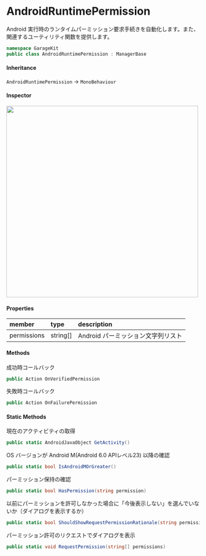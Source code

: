 # AndroidRuntimePermission

Android 実行時のランタイムパーミッション要求手続きを自動化します。また、関連するユーティリティ関数を提供します。

```csharp
namespace GarageKit
public class AndroidRuntimePermission : ManagerBase
```

#### Inheritance

`AndroidRuntimePermission` -> `MonoBehaviour`

#### Inspector

<img src="~/image/script_reference/androidruntimepermission_inspector.png" width="500px"/>

#### Properties

|member|type|description|
|:--|:--|:--|
|permissions|string[]|Android パーミッション文字列リスト|

#### Methods

成功時コールバック
```csharp
public Action OnVerifiedPermission
```

失敗時コールバック
```csharp
public Action OnFailurePermission
```

#### Static Methods

現在のアクティビティの取得
```csharp
public static AndroidJavaObject GetActivity()
```

OS バージョンが Android M(Android 6.0 APIレベル23) 以降の確認
```csharp
public static bool IsAndroidMOrGreater()
```

パーミッション保持の確認
```csharp
public static bool HasPermission(string permission)
```

以前にパーミッションを許可しなかった場合に「今後表示しない」を選んでいないか（ダイアログを表示するか）
```csharp
public static bool ShouldShowRequestPermissionRationale(string permission)
```

パーミッション許可のリクエストでダイアログを表示
```csharp
public static void RequestPermission(string[] permissions)
```
